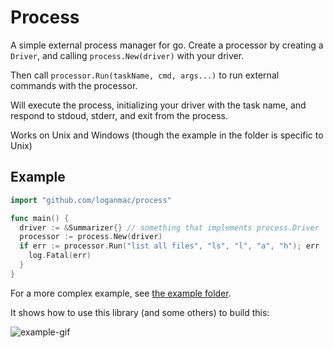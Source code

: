 # Process

A simple external process manager for go. Create a processor by creating a `Driver`, and calling `process.New(driver)` with your driver.

Then call `processor.Run(taskName, cmd, args...)` to run external commands with the processor.

Will execute the process, initializing your driver with the task name, and respond to stdoud, stderr, and exit from the process.

Works on Unix and Windows (though the example in the folder is specific to Unix)

## Example

```go
import "github.com/loganmac/process"

func main() {
  driver := &Summarizer{} // something that implements process.Driver
  processor := process.New(driver)
  if err := processor.Run("list all files", "ls", "l", "a", "h"); err != nil{
    log.Fatal(err)
  }
}
```

For a more complex example, see [the example folder](example).

It shows how to use this library (and some others) to build this:

![example-gif](./example.gif)

